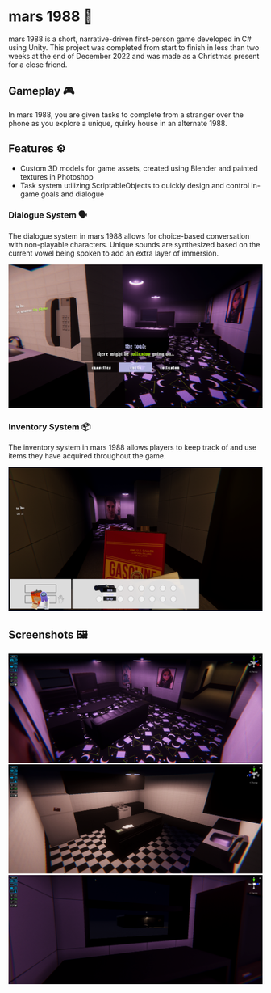 # mars 1988 🌌

mars 1988 is a short, narrative-driven first-person game developed in C# using Unity. This project was completed from start to finish in less than two weeks at the end of December 2022 and was made as a Christmas present for a close friend.

## Gameplay 🎮

In mars 1988, you are given tasks to complete from a stranger over the phone as you explore a unique, quirky house in an alternate 1988.

## Features ⚙️

- Custom 3D models for game assets, created using Blender and painted textures in Photoshop
- Task system utilizing ScriptableObjects to quickly design and control in-game goals and dialogue

### Dialogue System 🗣

The dialogue system in mars 1988 allows for choice-based conversation with non-playable characters. Unique sounds are synthesized based on the current vowel being spoken to add an extra layer of immersion.

![Image of dialogue system](https://raw.githubusercontent.com/gothmommysim/mars1988/main/gitmedia/marsdialoguescreenshot.png)

### Inventory System 📦

The inventory system in mars 1988 allows players to keep track of and use items they have acquired throughout the game.

![Image of inventory system](https://raw.githubusercontent.com/gothmommysim/mars1988/main/gitmedia/marsinventoryscreenshot.png)

## Screenshots 🖼

![Image of in-game area](https://raw.githubusercontent.com/gothmommysim/mars1988/main/gitmedia/marslivingroom.png)
![Image of in-game area](https://raw.githubusercontent.com/gothmommysim/mars1988/main/gitmedia/marskitchen.png)
![Image of in-game area](https://raw.githubusercontent.com/gothmommysim/mars1988/main/gitmedia/marsevrin.png)

